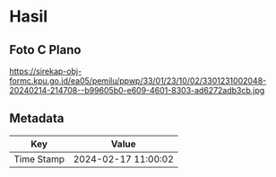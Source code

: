 # Hasil

## Foto C Plano

https://sirekap-obj-formc.kpu.go.id/ea05/pemilu/ppwp/33/01/23/10/02/3301231002048-20240214-214708--b99605b0-e609-4601-8303-ad6272adb3cb.jpg


## Metadata

| Key        | Value               |
| ---------- | ------------------- |
| Time Stamp | 2024-02-17 11:00:02 |



